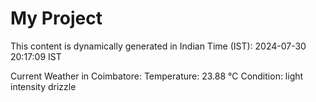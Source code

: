 # My Project

This content is dynamically generated in Indian Time (IST): 2024-07-30 20:17:09 IST


Current Weather in Coimbatore:
Temperature: 23.88 °C
Condition: light intensity drizzle
